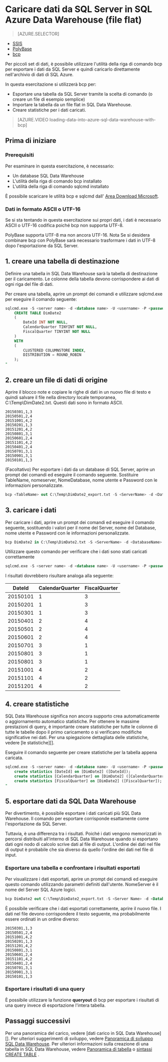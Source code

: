<properties
   pageTitle="Caricare dati da SQL Server in SQL Azure Data Warehouse (bcp) | Microsoft Azure"
   description="Per una dimensione di dati di piccole dimensioni, utilizza bcp per esportare i dati da SQL Server in file flat e importare i dati direttamente nell'archivio di dati di SQL Azure."
   services="sql-data-warehouse"
   documentationCenter="NA"
   authors="lodipalm"
   manager="barbkess"
   editor=""/>

<tags
   ms.service="sql-data-warehouse"
   ms.devlang="NA"
   ms.topic="article"
   ms.tgt_pltfrm="NA"
   ms.workload="data-services"
   ms.date="06/30/2016"
   ms.author="lodipalm;barbkess;sonyama"/>


# <a name="load-data-from-sql-server-into-azure-sql-data-warehouse-flat-files"></a>Caricare dati da SQL Server in SQL Azure Data Warehouse (file flat)

> [AZURE.SELECTOR]
- [SSIS](sql-data-warehouse-load-from-sql-server-with-integration-services.md)
- [PolyBase](sql-data-warehouse-load-from-sql-server-with-polybase.md)
- [bcp](sql-data-warehouse-load-from-sql-server-with-bcp.md)

Per piccoli set di dati, è possibile utilizzare l'utilità della riga di comando bcp per esportare i dati da SQL Server e quindi caricarlo direttamente nell'archivio di dati di SQL Azure.

In questa esercitazione si utilizzerà bcp per:

- Esportare una tabella da SQL Server tramite la scelta di comando (o creare un file di esempio semplice)
- Importare la tabella da un file flat in SQL Data Warehouse.
- Creare statistiche per i dati caricati.

>[AZURE.VIDEO loading-data-into-azure-sql-data-warehouse-with-bcp]

## <a name="before-you-begin"></a>Prima di iniziare

### <a name="prerequisites"></a>Prerequisiti

Per esaminare in questa esercitazione, è necessario:

- Un database SQL Data Warehouse
- L'utilità della riga di comando bcp installato
- L'utilità della riga di comando sqlcmd installato

È possibile scaricare le utilità bcp e sqlcmd dall' [Area Download Microsoft][].

### <a name="data-in-ascii-or-utf-16-format"></a>Dati in formato ASCII o UTF-16

Se si sta tentando in questa esercitazione sui propri dati, i dati è necessario ASCII o UTF-16 codifica poiché bcp non supporta UTF-8. 

PolyBase supporta UTF-8 ma non ancora UTF-16. Nota Se si desidera combinare bcp con PolyBase sarà necessario trasformare i dati in UTF-8 dopo l'esportazione da SQL Server. 


## <a name="1-create-a-destination-table"></a>1. creare una tabella di destinazione

Definire una tabella in SQL Data Warehouse sarà la tabella di destinazione per il caricamento. Le colonne della tabella devono corrispondere ai dati di ogni riga del file di dati.

Per creare una tabella, aprire un prompt dei comandi e utilizzare sqlcmd.exe per eseguire il comando seguente:


```sql
sqlcmd.exe -S <server name> -d <database name> -U <username> -P <password> -I -Q "
    CREATE TABLE DimDate2
    (
        DateId INT NOT NULL,
        CalendarQuarter TINYINT NOT NULL,
        FiscalQuarter TINYINT NOT NULL
    )
    WITH
    (
        CLUSTERED COLUMNSTORE INDEX,
        DISTRIBUTION = ROUND_ROBIN
    );
"
```


## <a name="2-create-a-source-data-file"></a>2. creare un file di dati di origine

Aprire il blocco note e copiare le righe di dati in un nuovo file di testo e quindi salvare il file nella directory locale temporanea, C:\Temp\DimDate2.txt. Questi dati sono in formato ASCII.

```
20150301,1,3
20150501,2,4
20151001,4,2
20150201,1,3
20151201,4,2
20150801,3,1
20150601,2,4
20151101,4,2
20150401,2,4
20150701,3,1
20150901,3,1
20150101,1,3
```

(Facoltativo) Per esportare i dati da un database di SQL Server, aprire un prompt dei comandi ed eseguire il comando seguente. Sostituire TableName, nomeserver, NomeDatabase, nome utente e Password con le informazioni personalizzate.

```sql
bcp <TableName> out C:\Temp\DimDate2_export.txt -S <ServerName> -d <DatabaseName> -U <Username> -P <Password> -q -c -t ','
```



## <a name="3-load-the-data"></a>3. caricare i dati
Per caricare i dati, aprire un prompt dei comandi ed eseguire il comando seguente, sostituendo i valori per il nome del Server, nome del Database, nome utente e Password con le informazioni personalizzate.

```sql
bcp DimDate2 in C:\Temp\DimDate2.txt -S <ServerName> -d <DatabaseName> -U <Username> -P <password> -q -c -t  ','
```

Utilizzare questo comando per verificare che i dati sono stati caricati correttamente

```sql
sqlcmd.exe -S <server name> -d <database name> -U <username> -P <password> -I -Q "SELECT * FROM DimDate2 ORDER BY 1;"
```

I risultati dovrebbero risultare analoga alla seguente:

DateId |CalendarQuarter |FiscalQuarter
----------- |--------------- |-------------
20150101 |1 |3
20150201 |1 |3
20150301 |1 |3
20150401 |2 |4
20150501 |2 |4
20150601 |2 |4
20150701 |3 |1
20150801 |3 |1
20150801 |3 |1
20151001 |4 |2
20151101 |4 |2
20151201 |4 |2

## <a name="4-create-statistics"></a>4. creare statistiche

SQL Data Warehouse significa non ancora supporto crea automaticamente o aggiornamento automatico statistiche. Per ottenere le massime prestazioni di query, è importante creare statistiche per tutte le colonne di tutte le tabelle dopo il primo caricamento o si verificano modifiche significative nei dati. Per una spiegazione dettagliata delle statistiche, vedere [le statistiche][]. 

Eseguire il comando seguente per creare statistiche per la tabella appena caricata.

```sql
sqlcmd.exe -S <server name> -d <database name> -U <username> -P <password> -I -Q "
    create statistics [DateId] on [DimDate2] ([DateId]);
    create statistics [CalendarQuarter] on [DimDate2] ([CalendarQuarter]);
    create statistics [FiscalQuarter] on [DimDate2] ([FiscalQuarter]);
"
```

## <a name="5-export-data-from-sql-data-warehouse"></a>5. esportare dati da SQL Data Warehouse
Per divertimento, è possibile esportare i dati caricati più SQL Data Warehouse.  Il comando per esportare corrisponde esattamente come l'esportazione da SQL Server.

Tuttavia, è una differenza tra i risultati. Poiché i dati vengono memorizzati in percorsi distribuiti all'interno di SQL Data Warehouse quando si esportano dati ogni nodo di calcolo scrive dati al file di output. L'ordine dei dati nel file di output è probabile che sia diverso da quello l'ordine dei dati nel file di input.

### <a name="export-a-table-and-compare-exported-results"></a>Esportare una tabella e confrontare i risultati esportati

Per visualizzare i dati esportati, aprire un prompt dei comandi ed eseguire questo comando utilizzando parametri definiti dall'utente. NomeServer è il nome del Server SQL Azure logici.

```sql
bcp DimDate2 out C:\Temp\DimDate2_export.txt -S <Server Name> -d <Database Name> -U <Username> -P <password> -q -c -t ','
```
È possibile verificare che i dati esportati correttamente, aprire il nuovo file. I dati nel file devono corrispondere il testo seguente, ma probabilmente essere ordinati in un ordine diverso:

```
20150301,1,3
20150501,2,4
20151001,4,2
20150201,1,3
20151201,4,2
20150801,3,1
20150601,2,4
20151101,4,2
20150401,2,4
20150701,3,1
20150901,3,1
20150101,1,3
```

### <a name="export-the-results-of-a-query"></a>Esportare i risultati di una query

È possibile utilizzare la funzione **queryout** di bcp per esportare i risultati di una query invece di esportazione l'intera tabella. 

## <a name="next-steps"></a>Passaggi successivi
Per una panoramica del carico, vedere [dati carico in SQL Data Warehouse][].
Per ulteriori suggerimenti di sviluppo, vedere [Panoramica di sviluppo SQL Data Warehouse][].
Per ulteriori informazioni sulla creazione di una tabella in SQL Data Warehouse, vedere [Panoramica di tabella][] o [sintassi CREATE TABLE][] .

<!--Image references-->

<!--Article references-->

[Caricare i dati nell'archivio di dati SQL]: ./sql-data-warehouse-overview-load.md
[Panoramica di sviluppo SQL Data Warehouse]: ./sql-data-warehouse-overview-develop.md
[Panoramica di tabella]: ./sql-data-warehouse-tables-overview.md
[Statistiche]: ./sql-data-warehouse-tables-statistics.md

<!--MSDN references-->
[bcp]: https://msdn.microsoft.com/library/ms162802.aspx
[Sintassi CREATE TABLE]: https://msdn.microsoft.com/library/mt203953.aspx

<!--Other Web references-->
[Area Download Microsoft]: https://www.microsoft.com/download/details.aspx?id=36433
